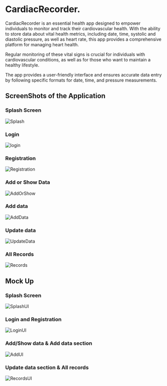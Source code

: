 
# CardiacRecorder.

CardiacRecorder is an essential health app designed to empower individuals to monitor and track their cardiovascular health. With the ability to store data about vital health metrics, including date, time, systolic and diastolic pressure, as well as heart rate, this app provides a comprehensive platform for managing heart health.

Regular monitoring of these vital signs is crucial for individuals with cardiovascular conditions, as well as for those who want to maintain a healthy lifestyle.

The app provides a user-friendly interface and ensures accurate data entry by following specific formats for date, time, and pressure measurements.



## ScreenShots of the Application
### Splash Screen

![Splash](https://github.com/Naieem-55/Cardiac_Recorder/assets/69342375/7c826df1-4729-48a7-99e9-d65f24d63c01)

### Login

![login](https://github.com/Naieem-55/Cardiac_Recorder/assets/69342375/2e589f95-a48f-4ccb-aa52-3d47e8092744)

### Registration

![Registration](https://github.com/Naieem-55/Cardiac_Recorder/assets/69342375/7135b1e4-af0a-4167-855a-76e57d0dc644)

### Add or Show Data

![AddOrShow](https://github.com/Naieem-55/Cardiac_Recorder/assets/69342375/efa4dcdd-6986-4415-a263-5b5803dd4174)

### Add data

![AddData](https://github.com/Naieem-55/Cardiac_Recorder/assets/69342375/e602010e-68c3-43f6-a2b0-7676406e1684)

### Update data

![UpdateData](https://github.com/Naieem-55/Cardiac_Recorder/assets/69342375/eab35f79-3b12-490c-b550-8309690902fc)

### All Records

![Records](https://github.com/Naieem-55/Cardiac_Recorder/assets/69342375/9e00d969-3c5c-47c7-b92c-f41c8b8ae310)

## Mock Up
### Splash Screen

![SplashUI](https://github.com/Naieem-55/Cardiac_Recorder/assets/69342375/5e759eb3-75de-41a7-aeef-382575578fb7)

### Login and Registration

![LoginUI](https://github.com/Naieem-55/Cardiac_Recorder/assets/69342375/353e55fb-2ef2-4ac1-8580-2c563b8d3448)

### Add/Show data & Add data section

![AddUI](https://github.com/Naieem-55/Cardiac_Recorder/assets/69342375/310e656a-7d0b-4f08-974f-ad69f1a78b20)

### Update data section & All records

![RecordsUI](https://github.com/Naieem-55/Cardiac_Recorder/assets/69342375/1a2bdaa8-9bd0-414e-ac16-9abec447b357)
